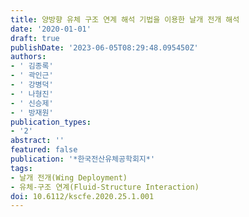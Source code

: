 ```yaml
---
title: 양방향 유체 구조 연계 해석 기법을 이용한 날개 전개 해석
date: '2020-01-01'
draft: true
publishDate: '2023-06-05T08:29:48.095450Z'
authors:
- ' 김종록'
- ' 곽인근'
- ' 강병덕'
- ' 나형진'
- ' 신승제'
- ' 방재원'
publication_types:
- '2'
abstract: ''
featured: false
publication: '*한국전산유체공학회지*'
tags:
- 날개 전개(Wing Deployment)
- 유체-구조 연계(Fluid-Structure Interaction)
doi: 10.6112/kscfe.2020.25.1.001
---
```


